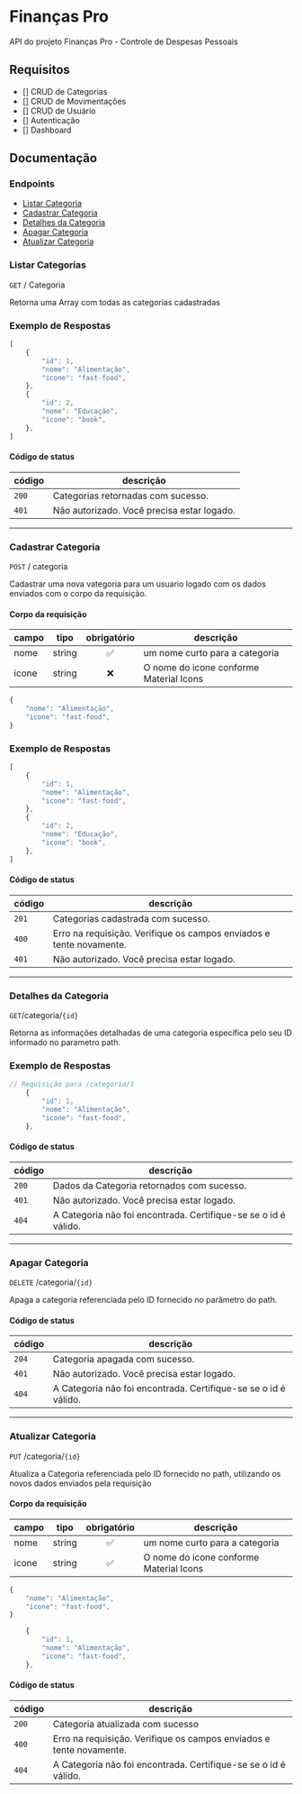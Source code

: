 # Finanças Pro

API do projeto Finanças Pro - Controle de Despesas Pessoais

## Requisitos

- [] CRUD de Categorias
- [] CRUD de Movimentações
- [] CRUD de Usuário
- [] Autenticação
- [] Dashboard

## Documentação

### Endpoints

- [Listar Categoria](#listar-categorias)
- [Cadastrar Categoria](#cadastrar-categoria) 
- [Detalhes da Categoria](#detalhes-da-categoria)
- [Apagar Categoria](#apagar-categoria)
- [Atualizar Categoria](#atualizar-categoria)


### Listar Categorias

`GET` / Categoria

Retorna uma Array com todas as categorias cadastradas

### Exemplo de Respostas 

```js
[
    {
        "id": 1,
        "nome": "Alimentação",
        "icone": "fast-food",
    },
    {
        "id": 2,
        "nome": "Educação",
        "icone": "book",
    },
]

```

#### Código de status

| código | descrição 
|--------|-----------
| `200`  | Categorias retornadas com sucesso.
| `401`  | Não autorizado. Você precisa estar logado.

--------

### Cadastrar Categoria 

`POST` / categoria

Cadastrar uma nova vategoria para um usuario logado com os dados enviados com o corpo da requisição.

#### Corpo da requisição

| campo    | tipo     | obrigatório | descrição
|----------|----------|:-------------:|-----------
| nome| string | ✅ |um nome curto para a categoria 
| icone   | string | ❌ |O nome do icone conforme Material Icons


```js
{
    "nome": "Alimentação",
    "icone": "fast-food",
}

```

### Exemplo de Respostas 

```js
[
    {
        "id": 1,
        "nome": "Alimentação",
        "icone": "fast-food",
    },
    {
        "id": 2,
        "nome": "Educação",
        "icone": "book",
    },
]

```

#### Código de status

| código | descrição 
|--------|-----------
| `201`  | Categorias cadastrada com sucesso.
| `400`  |  Erro na requisição. Verifique os campos enviados e tente novamente.
| `401`  | Não autorizado. Você precisa estar logado.

--------


### Detalhes da Categoria
`GET`/categoria/`{id}`

Retorna as informações detalhadas de uma categoria específica pelo seu ID informado no parametro path.

### Exemplo de Respostas 

```js
// Requisição para /categoria/1
    {
        "id": 1,
        "nome": "Alimentação",
        "icone": "fast-food",
    },

```

#### Código de status

| código | descrição 
|--------|-----------
| `200`  | Dados da Categoria retornados  com sucesso.
| `401`  | Não autorizado. Você precisa estar logado.
| `404`  | A Categoria não foi encontrada. Certifique-se se o id é válido.

--------    

### Apagar Categoria 

`DELETE` /categoria/`{id}`

Apaga a categoria  referenciada pelo ID fornecido no parâmetro do path.

#### Código de status

| código | descrição 
|--------|-----------
| `204`  | Categoria  apagada com sucesso.
| `401`  | Não autorizado. Você precisa estar logado.
| `404`  | A Categoria não foi encontrada. Certifique-se se o id é válido.

-------- 

### Atualizar Categoria

`PUT` /categoria/`{id}`

Atualiza a Categoria referenciada pelo ID fornecido no path, utilizando os novos dados enviados pela requisição

#### Corpo da requisição

| campo    | tipo     | obrigatório | descrição
|----------|----------|:-------------:|-----------
| nome| string | ✅ |um nome curto para a categoria 
| icone   | string | ✅ |O nome do icone conforme Material Icons

```js
{
    "nome": "Alimentação",
    "icone": "fast-food",
}

```

```js
    {
        "id": 1,
        "nome": "Alimentação",
        "icone": "fast-food",
    },

```

#### Código de status

| código | descrição 
|--------|-----------
| `200`  | Categoria atualizada com sucesso 
| `400`  | Erro na requisição. Verifique os campos enviados e tente novamente.
| `404`  | A Categoria não foi encontrada. Certifique-se se o id é válido.








